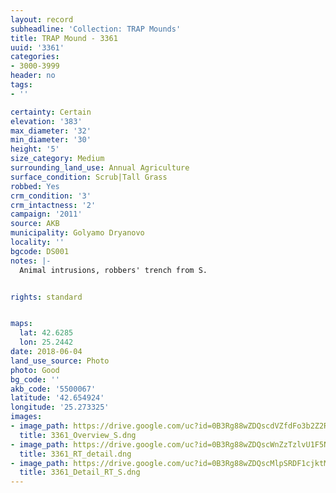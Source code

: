 ```yaml
---
layout: record
subheadline: 'Collection: TRAP Mounds'
title: TRAP Mound - 3361
uuid: '3361'
categories:
- 3000-3999
header: no
tags:
- ''

certainty: Certain
elevation: '383'
max_diameter: '32'
min_diameter: '30'
height: '5'
size_category: Medium
surrounding_land_use: Annual Agriculture
surface_condition: Scrub|Tall Grass
robbed: Yes
crm_condition: '3'
crm_intactness: '2'
campaign: '2011'
source: AKB
municipality: Golyamo Dryanovo
locality: ''
bgcode: DS001
notes: |-
  Animal intrusions, robbers' trench from S.


rights: standard


maps:
  lat: 42.6285
  lon: 25.2442
date: 2018-06-04
land_use_source: Photo
photo: Good
bg_code: ''
akb_code: '5500067'
latitude: '42.654924'
longitude: '25.273325'
images:
- image_path: https://drive.google.com/uc?id=0B3Rg88wZDQscdVZfdFo3b2Z2RjA
  title: 3361_Overview_S.dng
- image_path: https://drive.google.com/uc?id=0B3Rg88wZDQscWnZzTzlvU1F5N1U
  title: 3361_RT_detail.dng
- image_path: https://drive.google.com/uc?id=0B3Rg88wZDQscMlpSRDF1cjktMUE
  title: 3361_Detail_RT_S.dng
---
```

